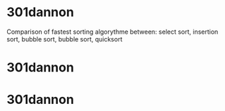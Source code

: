 # 301dannon
Comparison of fastest sorting algorythme between: select sort, insertion sort, bubble sort, bubble sort, quicksort
# 

# 301dannon

# 301dannon

